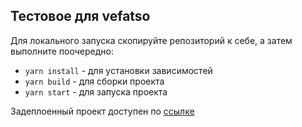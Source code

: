 Тестовое для vefatso
---

Для локального запуска скопируйте репозиторий к себе, а затем выполните поочередно:
 - ```yarn install``` - для установки зависимостей
 - ```yarn build``` - для сборки проекта
 - ```yarn start``` - для запуска проекта

Задеплоенный проект доступен по [ссылке](https://hacker-news-0c6o.onrender.com/)
